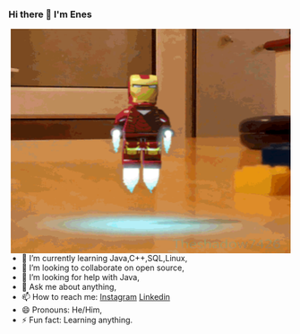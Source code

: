 ### Hi there 👋 I'm Enes 

<img align="right" alt="GIF" src="https://github.com/en3sctl/en3sctl/blob/main/undefined%20-%20Imgur.gif" width="500" height="400" />

- 🌱 I’m currently learning Java,C++,SQL,Linux,
- 👯 I’m looking to collaborate on open source,
- 🤔 I’m looking for help with Java,
- 💬 Ask me about anything,
- 📫 How to reach me: [Instagram](https://www.instagram.com/enes.ctl/) [Linkedin](https://pl.linkedin.com/in/enes-catal-11bb44225/pl?trk=people-guest_people_search-card)
- 😄 Pronouns: He/Him,
- ⚡ Fun fact: Learning anything.
